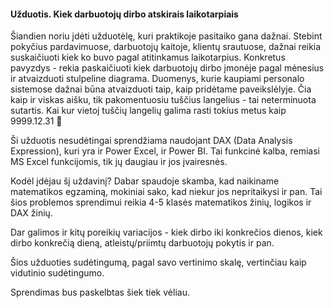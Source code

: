 #### Užduotis. Kiek darbuotojų dirbo atskirais laikotarpiais

Šiandien noriu įdėti užduotėlę, kuri praktikoje pasitaiko gana dažnai. Stebint pokyčius pardavimuose, darbuotojų kaitoje, klientų srautuose, dažnai reikia suskaičiuoti kiek ko buvo pagal atitinkamus laikotarpius. Konkretus pavyzdys - rekia paskaičiuoti kiek darbuotojų dirbo įmonėje pagal mėnesius ir atvaizduoti stulpeline diagrama. Duomenys, kurie kaupiami personalo sistemose dažnai būna atvaizduoti taip, kaip pridėtame paveikslėlyje. Čia kaip ir viskas aišku, tik pakomentuosiu tuščius langelius - tai neterminuota sutartis. Kai kur vietoj tuščių langelių galima rasti tokius metus kaip 9999.12.31 🙂

Ši užduotis nesudėtingai sprendžiama naudojant DAX (Data Analysis Expression), kuri yra ir Power Excel, ir Power BI. Tai funkcinė kalba, remiasi MS Excel funkcijomis, tik jų daugiau ir jos įvairesnės.

Kodėl įdėjau šį uždavinį? Dabar spaudoje skamba, kad naikiname matematikos egzaminą, mokiniai sako, kad niekur jos nepritaikysi ir pan. Tai šios problemos sprendimui reikia 4-5 klasės matematikos žinių, logikos ir DAX žinių. 

Dar galimos ir kitų poreikių variacijos - kiek dirbo iki konkrečios dienos, kiek dirbo konkrečią dieną, atleistų/priimtų darbuotojų pokytis ir pan.

Šios užduoties sudėtingumą, pagal savo vertinimo skalę, vertinčiau kaip vidutinio sudėtingumo.

Sprendimas bus paskelbtas šiek tiek vėliau.

